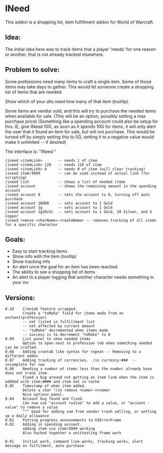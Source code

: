 INeed
=====

This addon is a shopping list, item fulfillment addon for World of Warcraft.

## Idea:
The initial idea here was to track items that a player 'needs' for one reason or another,
that is not already tracked elsewhere.

## Problem to solve:
Some professions need many items to craft a single item. Some of those items may take days to gather.
This would let someone create a shopping list of items that are needed.

Show which of your alts need how many of that item (tooltip).

Some items are vendor sold, and this will try to purchase the needed items when available for sale.
(This will be an option, possibly setting a max purchase price)
(Something like a spending account could also be setup for this. IE, give INeed 10G, as soon as it spends 10G
  for items, it will only alert the user that it found an item for sale, but will not purchase. This would be
  turned off by simply setting this to 0G, setting it to a negative value would make it unlimited -- if desired)



The interface is: "INeed <this item> <quantity>"
```
/ineed <itemLink>       -- needs 1 of item
/ineed <itemLink> 120   -- needs 120 of item
/ineed <itemLink> 0     -- needs 0 of item (will clear tracking)
/ineed item:9999        -- can be used instead of actual link (for scripting)
/ineed list             -- shows a list of needed items
/ineed account          -- shows the remaining amount in the spending account
/ineed account 0        -- sets the account to 0, turning off auto purchase
/ineed account 10000    -- sets account to 1 Gold
/ineed account 1g       -- sets account to 1 Gold
/ineed account 1g20s5c  -- sets account to 1 Gold, 20 Silver, and 5 Copper
/ineed remove <charName>-<realmName> -- removes tracking of all items for a specific character
```

## Goals:
* Easy to start tracking items
* Show info with the item (tooltip)
* Show tracking info
* An alert once the goal for an item has been reached.
* The ability to see a shopping list of items
* An alert to a player logging that another character needs something in your inv

## Versions:
```
0.10    Crontab feature scrapped.
        Create a "toMake" field for items made from an enchant(profession)
        -- not listed in fulfillment list
        -- not affected by current amount
        -- "toMake" decremented when items made
        -- success is to decrement "toMake" to 0
0.09    List panel to show needed items
        Option to open next to profession tab when something needed can be crafted.
0.08    Adding crontab like syntax for repeat -- Removing to a different addon
0.07    Adding tracking of currencies.  /in currency:###  -- incomplete for now
0.06    Needing a number of items less than the number already have does not track item.
        Fixed a bug around not getting an item link when the item is addded with item:#### and item not in cache
0.05    Timestamp of when item added.
        Delete a char "/in remove <name>-<rname>
        Nice options panel.
0.04	Account bug found and fixed.
		Can now use "account +value" to add a value, or "account -value" to remove a value
		^^^ Good for adding sum from vendor trash selling, or setting up a daily allowance
0.03	Putting progress announements to UIErrorFrame
0.02	Adding in spending account.
		adding item via item:9999 working
		Also hacked together a unittesting frame work

0.01	Initial work, command line works, tracking works, alert message on fulfilment, auto purchase
```